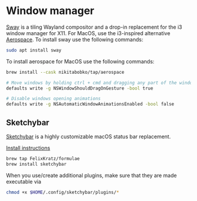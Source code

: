 # Window manager

[Sway](https://github.com/swaywm/sway) is a tiling Wayland compositor and a drop-in replacement for the i3 window manager for X11. For MacOS, use the i3-inspired alternative [Aerospace](https://github.com/nikitabobko/AeroSpace).
To install sway use the following commands:

```sh
sudo apt install sway
```

To install aerospace for MacOS use the following commands:

```sh
brew install --cask nikitabobko/tap/aerospace

# Move windows by holding ctrl + cmd and dragging any part of the window (not necessarily the window title)
defaults write -g NSWindowShouldDragOnGesture -bool true

# Disable windows opening animations
defaults write -g NSAutomaticWindowAnimationsEnabled -bool false
```

## Sketchybar

[Sketchybar](https://github.com/FelixKratz/SketchyBar) is a highly customizable macOS status bar replacement.

[Install instructions](https://felixkratz.github.io/SketchyBar/setup)

```sh
brew tap FelixKratz/formulae
brew install sketchybar
```

When you use/create additional plugins, make sure that they are made executable via

```sh
chmod +x $HOME/.config/sketchybar/plugins/*
```

